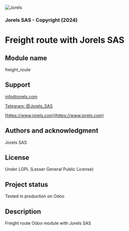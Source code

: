![Jorels](https://www.jorels.com/web/image/res.company/1/logo)
### Jorels SAS - Copyright (2024)

# Freight route with Jorels SAS

## Module name
freight_route

## Support

[info@jorels.com](mailto:info@jorels.com)

[Telegram: @Jorels_SAS](https://t.me/Jorels_SAS)

[https://www.jorels.com](https://www.jorels.com)

## Authors and acknowledgment
Jorels SAS

## License
Under LGPL (Lesser General Public License)

## Project status
Tested in production on Odoo

## Description
Freight route Odoo module with Jorels SAS
